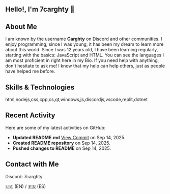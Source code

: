 ## Hello!, I'm 7carghty 👋



## About Me

I am known by the username **Carghty** on Discord and other communities. I enjoy programming; since I was young, it has been my dream to learn more about this world. Since I was 12 years old, I have been learning regularly, starting with the basics: JavaScript and HTML. You can see the languages I am most proficient in right here in my Bio. If you need help with anything, don't hesitate to ask me! I know that my help can help others, just as people have helped me before.

## Skills & Technologies

html,nodejs,css,cpp,cs,qt,windows,js,discordjs,vscode,replit,dotnet

## Recent Activity

Here are some of my latest activities on GitHub:

- **Updated README.md** [View Commit](https://github.com/7carghty/README/commit/39f0319cc81db6e1dc88e23750c89d3ff7111af9) on Sep 14, 2025.
- **Created README repository** on Sep 14, 2025.
- **Pushed changes to README** on Sep 14, 2025.

## Contact with Me

Discord: 7carghty

🇺🇸 (EN) / 🇪🇸 (ES)
